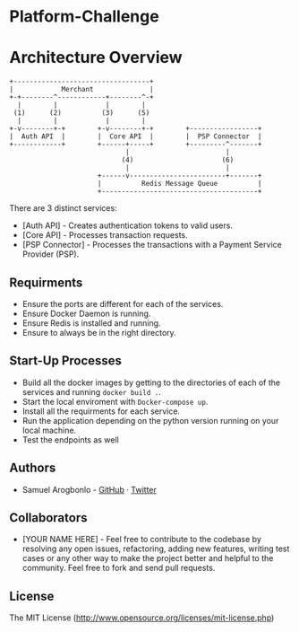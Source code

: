 # Platform-Challenge

# Architecture Overview

```
+----------------------------------+
|            Merchant              |
+-+--------^------------+--------^-+
  |        |            |        |
 (1)      (2)          (3)      (5)
  |        |            |        |
+-v--------+-+        +-v--------+-+        +-----------------+
|  Auth API  |        |  Core API  |        |  PSP Connector  | 
+------------+        +------+-----+        +---------^-------+
                             |                        |
                            (4)                      (6)
                             |                        |
                      +------v------------------------+-------+
                      |          Redis Message Queue          |
                      +---------------------------------------+
```

There are 3 distinct services:

- [Auth API] - Creates authentication tokens to valid users.
- [Core API] - Processes transaction requests.
- [PSP Connector] - Processes the transactions with a Payment Service Provider (PSP).

## Requirments
- Ensure the ports are different for each of the services.
- Ensure Docker Daemon is running.
- Ensure Redis is installed and running.
- Ensure to always be in the right directory.


## Start-Up Processes

- Build all the docker images by getting to the directories of each of the services and running `docker build .`.
- Start the local enviroment with `Docker-compose up`.
- Install all the requirments for each service. 
- Run the application depending on the python version running on your local machine.
- Test the endpoints as well

## Authors
- Samuel Arogbonlo - [GitHub](https://github.com/samuelarogbonlo) · [Twitter](https://twitter.com/samuelarogbonlo)

## Collaborators
- [YOUR NAME HERE] - Feel free to contribute to the codebase by resolving any open issues, refactoring, adding new features, writing test cases or any other way to make the project better and helpful to the community. Feel free to fork and send pull requests.


## License

The MIT License (http://www.opensource.org/licenses/mit-license.php)
